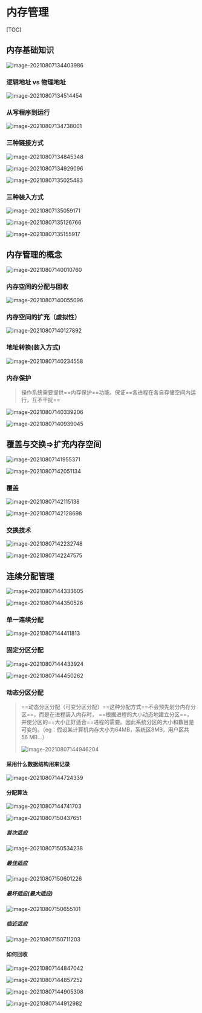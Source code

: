 # 内存管理

[TOC]

## 内存基础知识

![image-20210807134403986](Images/image-20210807134403986.png)

### 逻辑地址 vs 物理地址

![image-20210807134514454](Images/image-20210807134514454.png)

### 从写程序到运行

![image-20210807134738001](Images/image-20210807134738001.png)

### 三种链接方式

![image-20210807134845348](Images/image-20210807134845348.png)

![image-20210807134929096](Images/image-20210807134929096.png)

![image-20210807135025483](Images/image-20210807135025483.png)

### 三种装入方式

![image-20210807135059171](Images/image-20210807135059171.png)

![image-20210807135126766](Images/image-20210807135126766.png)

![image-20210807135155917](Images/image-20210807135155917.png)

## 内存管理的概念

![image-20210807140010760](Images/image-20210807140010760.png)

### 内存空间的分配与回收

![image-20210807140055096](Images/image-20210807140055096.png)

### 内存空间的扩充（虚拟性）

![image-20210807140127892](Images/image-20210807140127892.png)

### 地址转换(装入方式)

![image-20210807140234558](Images/image-20210807140234558.png)

### 内存保护

> 操作系统需要提供==内存保护==功能。保证==各进程在各自存储空间内运行，互不干扰==

![image-20210807140339206](Images/image-20210807140339206.png)

![image-20210807140939045](Images/image-20210807140939045.png)

## 覆盖与交换=>扩充内存空间



![image-20210807141955371](Images/image-20210807141955371.png)

![image-20210807142051134](Images/image-20210807142051134.png)

### 覆盖

![image-20210807142115138](Images/image-20210807142115138.png)

![image-20210807142128698](Images/image-20210807142128698.png)

### 交换技术

![image-20210807142232748](Images/image-20210807142232748.png)

![image-20210807142247575](Images/image-20210807142247575.png)

## 连续分配管理

![image-20210807144333605](Images/image-20210807144333605.png)

![image-20210807144350526](Images/image-20210807144350526.png)

### 单一连续分配

![image-20210807144411813](Images/image-20210807144411813.png)

### 固定分区分配

![image-20210807144433924](Images/image-20210807144433924.png)

![image-20210807144450262](Images/image-20210807144450262.png)

### 动态分区分配

> ==动态分区分配（可变分区分配）==这种分配方式==不会预先划分内存分区==，而是在进程装入内存时， ==根据进程的大小动态地建立分区==，并使分区的==大小正好适合==进程的需要。因此系统分区的大小和数目是可变的。（eg：假设某计算机内存大小为64MB，系统区8MB，用户区共 56 MB…）
>
> ![image-20210807144946204](Images/image-20210807144946204.png)

#### 采用什么数据结构用来记录

![image-20210807144724339](Images/image-20210807144724339.png)

#### 分配算法

![image-20210807144741703](Images/image-20210807144741703.png)

![image-20210807150437651](Images/image-20210807150437651.png)

##### 首次适应

![image-20210807150534238](Images/image-20210807150534238.png)

##### 最佳适应

![image-20210807150601226](Images/image-20210807150601226.png)

##### 最坏适应(最大适应)

![image-20210807150655101](Images/image-20210807150655101.png)

##### 临近适应

![image-20210807150711203](Images/image-20210807150711203.png)

#### 如何回收

![image-20210807144847042](Images/image-20210807144847042.png)

![image-20210807144857252](Images/image-20210807144857252.png)

![image-20210807144905308](Images/image-20210807144905308.png)

![image-20210807144912982](Images/image-20210807144912982.png)